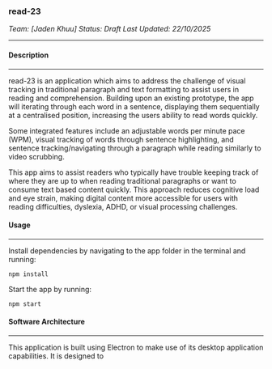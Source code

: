 ### read-23

*Team: [Jaden Khuu]*
*Status: Draft*
*Last Updated: 22/10/2025*

___

#### Description

___

read-23 is an application which aims to address the challenge of visual tracking in traditional paragraph and text formatting to assist users in reading and comprehension. Building upon an existing prototype, the app will iterating through each word in a sentence, displaying them sequentially at a centralised position, increasing the users ability to read words quickly.

Some integrated features include an adjustable words per minute pace (WPM), visual tracking of words through sentence highlighting, and sentence tracking/navigating through a paragraph while reading similarly to video scrubbing.

This app aims to assist readers who typically have trouble keeping track of where they are up to when reading traditional paragraphs or want to consume text based content quickly. This approach reduces cognitive load and eye strain, making digital content more accessible for users with reading difficulties, dyslexia, ADHD, or visual processing challenges.

#### Usage

___

Install dependencies by navigating to the app folder in the terminal and running:

```
npm install
```

Start the app by running:

```
npm start
```

#### Software Architecture

___

This application is built using Electron to make use of its desktop application capabilities. It is designed to